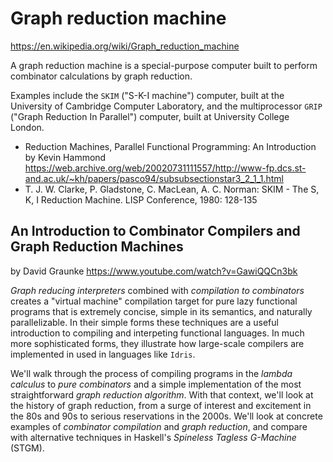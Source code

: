 # Graph reduction machine

https://en.wikipedia.org/wiki/Graph_reduction_machine

A graph reduction machine is a special-purpose computer built to perform combinator calculations by graph reduction.

Examples include the `SKIM` ("S-K-I machine") computer, built at the University of Cambridge Computer Laboratory, and the multiprocessor `GRIP` ("Graph Reduction In Parallel") computer, built at University College London.


* Reduction Machines, Parallel Functional Programming: An Introduction
by Kevin Hammond
https://web.archive.org/web/20020731111557/http://www-fp.dcs.st-and.ac.uk/~kh/papers/pasco94/subsubsectionstar3_2_1_1.html
* T. J. W. Clarke, P. Gladstone, C. MacLean, A. C. Norman: SKIM - The S, K, I Reduction Machine. LISP Conference, 1980: 128-135


## An Introduction to Combinator Compilers and Graph Reduction Machines
by David Graunke
https://www.youtube.com/watch?v=GawiQQCn3bk

*Graph reducing interpreters* combined with *compilation to combinators* creates a "virtual machine" compilation target for pure lazy functional programs that is extremely concise, simple in its semantics, and naturally parallelizable. In their simple forms these techniques are a useful introduction to compiling and interpeting functional languages. In much more sophisticated forms, they illustrate how large-scale compilers are implemented in used in languages like `Idris`.

We'll walk through the process of compiling programs in the *lambda calculus* to *pure combinators* and a simple implementation of the most straightforward *graph reduction algorithm*. With that context, we'll look at the history of graph reduction, from a surge of interest and excitement in the 80s and 90s to serious reservations in the 2000s. We'll look at concrete examples of *combinator compilation* and *graph reduction*, and compare with alternative techniques in Haskell's *Spineless Tagless G-Machine* (STGM).
